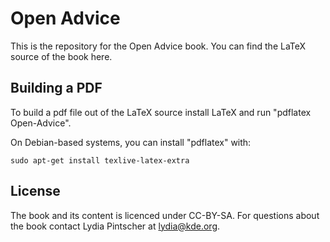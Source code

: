 # Open Advice

This is the repository for the Open Advice book. You can find the LaTeX source
of the book here.

## Building a PDF

To build a pdf file out of the LaTeX source install LaTeX and run "pdflatex
Open-Advice".

On Debian-based systems, you can install "pdflatex" with:

    sudo apt-get install texlive-latex-extra

## License

The book and its content is licenced under CC-BY-SA. For questions about the
book contact Lydia Pintscher at lydia@kde.org.

